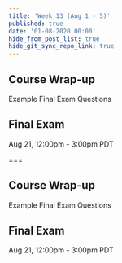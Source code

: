 ```yaml
---
title: 'Week 13 (Aug 1 - 5)'
published: true
date: '01-08-2020 00:00'
hide_from_post_list: true
hide_git_sync_repo_link: true
---
```


## Course Wrap-up
Example Final Exam Questions

## Final Exam
Aug 21, 12:00pm - 3:00pm PDT

===

## Course Wrap-up
Example Final Exam Questions

## Final Exam
Aug 21, 12:00pm - 3:00pm PDT

